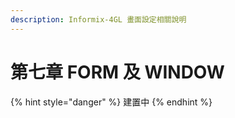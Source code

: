```yaml
---
description: Informix-4GL 畫面設定相關說明
---
```


# 第七章 FORM 及 WINDOW

{% hint style="danger" %}
建置中
{% endhint %}

